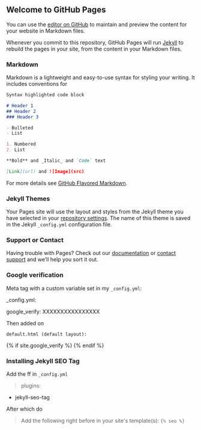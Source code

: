 ## Welcome to GitHub Pages

You can use the [editor on GitHub](https://github.com/Daweet/Daweet.github.io/edit/master/README.md) to maintain and preview the content for your website in Markdown files.

Whenever you commit to this repository, GitHub Pages will run [Jekyll](https://jekyllrb.com/) to rebuild the pages in your site, from the content in your Markdown files.

### Markdown

Markdown is a lightweight and easy-to-use syntax for styling your writing. It includes conventions for

```markdown
Syntax highlighted code block

# Header 1
## Header 2
### Header 3

- Bulleted
- List

1. Numbered
2. List

**Bold** and _Italic_ and `Code` text

[Link](url) and ![Image](src)
```

For more details see [GitHub Flavored Markdown](https://guides.github.com/features/mastering-markdown/).

### Jekyll Themes

Your Pages site will use the layout and styles from the Jekyll theme you have selected in your [repository settings](https://github.com/Daweet/Daweet.github.io/settings). The name of this theme is saved in the Jekyll `_config.yml` configuration file.

### Support or Contact

Having trouble with Pages? Check out our [documentation](https://help.github.com/categories/github-pages-basics/) or [contact support](https://github.com/contact) and we’ll help you sort it out.


### Google verification
Meta tag with a custom variable set in my `_config.yml`:

_config.yml:

google_verify: XXXXXXXXXXXXXXXX

Then added on

`default.html (default layout):`

{% if site.google_verify %}
    <meta name="google-site-verification" content="{{ site.google_verify }}">
{% endif %}

### Installing Jekyll SEO Tag

Add the ff in `_config.yml`

>plugins:
  - jekyll-seo-tag
  
  After which do 
  
 > Add the following right before </head> in your site's template(s):
`{% seo %}`
